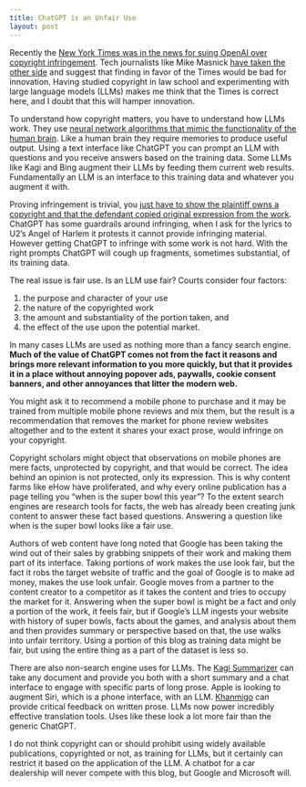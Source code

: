 ```yaml
---
title: ChatGPT is an Unfair Use
layout: post
---
```

Recently the [New York Times was in the news for suing OpenAI over copyright infringement](https://www.nytimes.com/2023/12/27/business/media/new-york-times-open-ai-microsoft-lawsuit.html?mwgrp=c-dbar&unlocked_article_code=1.J00.Mg_6.mm478Ym1eMrY&smid=url-share). Tech journalists like Mike Masnick [have taken the other side](https://www.techdirt.com/2023/12/28/the-ny-times-lawsuit-against-openai-would-open-up-the-ny-times-to-all-sorts-of-lawsuits-should-it-win/) and suggest that finding in favor of the Times would be bad for innovation. Having studied copyright in law school and experimenting with large language models (LLMs) makes me think that the Times is correct here, and I doubt that this will hamper innovation.

To understand how copyright matters, you have to understand how LLMs work. They use [neural network algorithms that mimic the functionality of the human brain](https://www.discovermagazine.com/technology/ai-and-the-human-brain-how-similar-are-they). Like a human brain they require memories to produce useful output. Using a text interface like ChatGPT you can prompt an LLM with questions and you receive answers based on the training data. Some LLMs like Kagi and Bing augment their LLMs by feeding them current web results. Fundamentally an LLM is an interface to this training data and whatever you augment it with.

Proving infringement is trivial, you [just have to show the plaintiff owns a copyright and that the defendant copied original expression from the work](https://www.ce9.uscourts.gov/jury-instructions/node/261). ChatGPT has some guardrails around infringing, when I ask for the lyrics to U2’s Angel of Harlem it protests it cannot provide infringing material. However getting ChatGPT to infringe with some work is not hard. With the right prompts ChatGPT will cough up fragments, sometimes substantial, of its training data.

The real issue is fair use. Is an LLM use fair? Courts consider four factors:
1. the purpose and character of your use
2. the nature of the copyrighted work
3. the amount and substantiality of the portion taken, and
4. the effect of the use upon the potential market.

In many cases LLMs are used as nothing more than a fancy search engine. **Much of the value of ChatGPT comes not from the fact it reasons and brings more relevant information to you more quickly, but that it provides it in a place without annoying popover ads, paywalls, cookie consent banners, and other annoyances that litter the modern web.** 

You might ask it to recommend a mobile phone to purchase and it may be trained from multiple mobile phone reviews and mix them, but the result is a recommendation that removes the market for phone review websites altogether and to the extent it shares your exact prose, would infringe on your copyright.

Copyright scholars might object that observations on mobile phones are mere facts, unprotected by copyright, and that would be correct. The idea behind an opinion is not protected, only its expression. This is why content farms like eHow have proliferated, and why every online publication has a page telling you “when is the super bowl this year”? To the extent search engines are research tools for facts, the web has already been creating junk content to answer these fact based questions. Answering a question like when is the super bowl looks like a fair use.

Authors of web content have long noted that Google has been taking the wind out of their sales by grabbing snippets of their work and making them part of its interface. Taking portions of work makes the use look fair, but the fact it robs the target website of traffic and the goal of Google is to make ad money, makes the use look unfair. Google moves from a partner to the content creator to a competitor as it takes the content and tries to occupy the market for it. Answering when the super bowl is might be a fact and only a portion of the work, it feels fair, but if Google’s LLM ingests your website with history of super bowls, facts about the games, and analysis about them and then provides summary or perspective based on that, the use walks into unfair territory. Using a portion of this blog as training data might be fair, but using the entire thing as a part of the dataset is less so.

There are also non-search engine uses for LLMs. The [Kagi Summarizer](https://kagi.com/summarizer/index.html) can take any document and provide you both with a short summary and a chat interface to engage with specific parts of long prose. Apple is looking to augment Siri, which is a phone interface, with an LLM. [Khanmigo](https://blog.khanacademy.org/learner-khanmigo/) can provide critical feedback on written prose. LLMs now power incredibly effective translation tools. Uses like these look a lot more fair than the generic ChatGPT.

I do not think copyright can or should prohibit using widely available publications, copyrighted or not, as training for LLMs, but it certainly can restrict it based on the application of the LLM. A chatbot for a car dealership will never compete with this blog, but Google and Microsoft will. 

